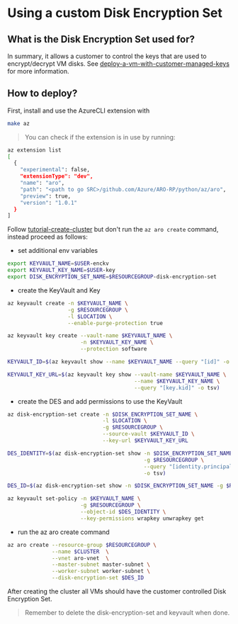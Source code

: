 # Using a custom Disk Encryption Set

## What is the Disk Encryption Set used for?

In summary, it allows a customer to control the keys that are used to encrypt/decrypt VM disks.
See [deploy-a-vm-with-customer-managed-keys](https://docs.microsoft.com/en-us/azure/virtual-machines/disks-enable-host-based-encryption-portal#deploy-a-vm-with-customer-managed-keys) for more information.

## How to deploy?
First, install and use the AzureCLI extension with
```bash
make az
```

>You can check if the extension is in use by running:
```bash
az extension list
[
  {
    "experimental": false,
    "extensionType": "dev",
    "name": "aro",
    "path": "<path to go SRC>/github.com/Azure/ARO-RP/python/az/aro",
    "preview": true,
    "version": "1.0.1"
  }
]
```

Follow [tutorial-create-cluster](https://docs.microsoft.com/en-us/azure/openshift/tutorial-create-cluster) but don't run the `az aro create` command, instead proceed as follows:

  - set additional env variables
```bash
export KEYVAULT_NAME=$USER-enckv
export KEYVAULT_KEY_NAME=$USER-key
export DISK_ENCRYPTION_SET_NAME=$RESOURCEGROUP-disk-encryption-set
```
  - create the KeyVault and Key
```bash
az keyvault create -n $KEYVAULT_NAME \
                   -g $RESOURCEGROUP \
                   -l $LOCATION \
                   --enable-purge-protection true

az keyvault key create --vault-name $KEYVAULT_NAME \
                       -n $KEYVAULT_KEY_NAME \
                       --protection software

KEYVAULT_ID=$(az keyvault show --name $KEYVAULT_NAME --query "[id]" -o tsv)

KEYVAULT_KEY_URL=$(az keyvault key show --vault-name $KEYVAULT_NAME \
                                        --name $KEYVAULT_KEY_NAME \
                                        --query "[key.kid]" -o tsv)
```
  - create the DES and add permissions to use the KeyVault
```bash
az disk-encryption-set create -n $DISK_ENCRYPTION_SET_NAME \
                              -l $LOCATION \
                              -g $RESOURCEGROUP \
                              --source-vault $KEYVAULT_ID \
                              --key-url $KEYVAULT_KEY_URL

DES_IDENTITY=$(az disk-encryption-set show -n $DISK_ENCRYPTION_SET_NAME \
                                           -g $RESOURCEGROUP \
                                           --query "[identity.principalId]" \
                                           -o tsv)

DES_ID=$(az disk-encryption-set show -n $DISK_ENCRYPTION_SET_NAME -g $RESOURCEGROUP --query 'id' -o tsv)                                    

az keyvault set-policy -n $KEYVAULT_NAME \
                       -g $RESOURCEGROUP \
                       --object-id $DES_IDENTITY \
                       --key-permissions wrapkey unwrapkey get

```
  - run the az aro create command
```bash
az aro create --resource-group $RESOURCEGROUP \
              --name $CLUSTER  \
              --vnet aro-vnet  \
              --master-subnet master-subnet \
              --worker-subnet worker-subnet \
              --disk-encryption-set $DES_ID
```

After creating the cluster all VMs should have the customer controlled Disk Encryption Set.
>Remember to delete the disk-encryption-set and keyvault when done.
